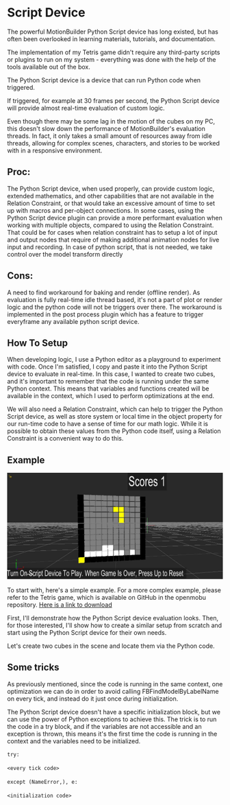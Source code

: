# Script Device

The powerful MotionBuilder Python Script device has long existed, but has often been overlooked in learning materials, tutorials, and documentation.


The implementation of my Tetris game didn't require any third-party scripts or plugins to run on my system - everything was done with the help of the tools available out of the box.

The Python Script device is a device that can run Python code when triggered.

If triggered, for example at 30 frames per second, the Python Script device will provide almost real-time evaluation of custom logic.

Even though there may be some lag in the motion of the cubes on my PC, this doesn't slow down the performance of MotionBuilder's evaluation threads. In fact, it only takes a small amount of resources away from idle threads, allowing for complex scenes, characters, and stories to be worked with in a responsive environment.

## Proc:

 The Python Script device, when used properly, can provide custom logic, extended mathematics, and other capabilities that are not available in the Relation Constraint, or that would take an excessive amount of time to set up with macros and per-object connections.
In some cases, using the Python Script device plugin can provide a more performant evaluation when working with multiple objects, compared to using the Relation Constraint. That could be for cases when relation constraint has to setup a lot of input and output nodes that require of making additional animation nodes for live input and recording. In case of python script, that is not needed, we take control over the model transform directly

## Cons:

A need to find workaround for baking and render (offline render). As evaluation is fully real-time idle thread based, it's not a part of plot or render logic and the python code will not be triggers over there. The workaround is implemented in the post process plugin which has a feature to trigger everyframe any available python script device.


## How To Setup

When developing logic, I use a Python editor as a playground to experiment with code. Once I'm satisfied, I copy and paste it into the Python Script device to evaluate in real-time. In this case, I wanted to create two cubes, and it's important to remember that the code is running under the same Python context. This means that variables and functions created will be available in the context, which I used to perform optimizations at the end.



We will also need a Relation Constraint, which can help to trigger the Python Script device, as well as store system or local time in the object property for our run-time code to have a sense of time for our math logic. While it is possible to obtain these values from the Python code itself, using a Relation Constraint is a convenient way to do this.



## Example

![TetrisGame](TetrisGame.jpg)

To start with, here's a simple example. For a more complex example, please refer to the Tetris game, which is available on GitHub in the openmobu repository. [Here is a link to download](https://github.com/Neill3d/OpenMoBu/blob/master/MB_Scenes/Tetris.fbx)

First, I'll demonstrate how the Python Script device evaluation looks. Then, for those interested, I'll show how to create a similar setup from scratch and start using the Python Script device for their own needs.

Let's create two cubes in the scene and locate them via the Python code.



## Some tricks

As previously mentioned, since the code is running in the same context, one optimization we can do in order to avoid calling FBFindModelByLabelName on every tick, and instead do it just once during initialization.

The Python Script device doesn't have a specific initialization block, but we can use the power of Python exceptions to achieve this. The trick is to run the code in a try block, and if the variables are not accessible and an exception is thrown, this means it's the first time the code is running in the context and the variables need to be initialized.

```
try:

<every tick code>

except (NameError,), e:

<initialization code>
```
